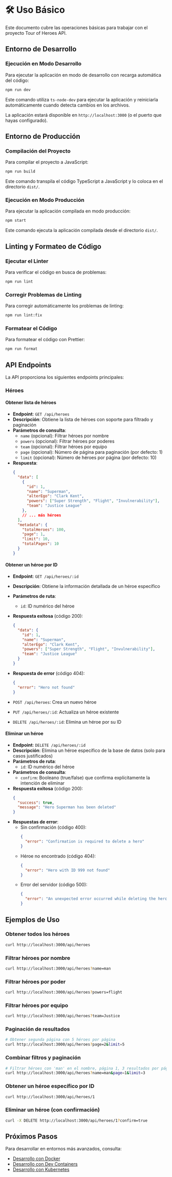 # 🛠️ Uso Básico

Este documento cubre las operaciones básicas para trabajar con el proyecto Tour of Heroes API.

## Entorno de Desarrollo

### Ejecución en Modo Desarrollo

Para ejecutar la aplicación en modo de desarrollo con recarga automática del código:

```bash
npm run dev
```

Este comando utiliza `ts-node-dev` para ejecutar la aplicación y reiniciarla automáticamente cuando detecta cambios en los archivos.

La aplicación estará disponible en `http://localhost:3000` (o el puerto que hayas configurado).

## Entorno de Producción

### Compilación del Proyecto

Para compilar el proyecto a JavaScript:

```bash
npm run build
```

Este comando transpila el código TypeScript a JavaScript y lo coloca en el directorio `dist/`.

### Ejecución en Modo Producción

Para ejecutar la aplicación compilada en modo producción:

```bash
npm start
```

Este comando ejecuta la aplicación compilada desde el directorio `dist/`.

## Linting y Formateo de Código

### Ejecutar el Linter

Para verificar el código en busca de problemas:

```bash
npm run lint
```

### Corregir Problemas de Linting

Para corregir automáticamente los problemas de linting:

```bash
npm run lint:fix
```

### Formatear el Código

Para formatear el código con Prettier:

```bash
npm run format
```

## API Endpoints

La API proporciona los siguientes endpoints principales:

### Héroes

#### Obtener lista de héroes

- **Endpoint**: `GET /api/heroes`
- **Descripción**: Obtiene la lista de héroes con soporte para filtrado y paginación
- **Parámetros de consulta**:
  - `name` (opcional): Filtrar héroes por nombre
  - `powers` (opcional): Filtrar héroes por poderes
  - `team` (opcional): Filtrar héroes por equipo
  - `page` (opcional): Número de página para paginación (por defecto: 1)
  - `limit` (opcional): Número de héroes por página (por defecto: 10)
- **Respuesta**:
  ```json
  {
    "data": [
      {
        "id": 1,
        "name": "Superman",
        "alterEgo": "Clark Kent",
        "powers": ["Super Strength", "Flight", "Invulnerability"],
        "team": "Justice League"
      },
      // ... más héroes
    ],
    "metadata": {
      "totalHeroes": 100,
      "page": 1,
      "limit": 10,
      "totalPages": 10
    }
  }
  ```

#### Obtener un héroe por ID

- **Endpoint**: `GET /api/heroes/:id`
- **Descripción**: Obtiene la información detallada de un héroe específico
- **Parámetros de ruta**:
  - `id`: ID numérico del héroe
- **Respuesta exitosa** (código 200):
  ```json
  {
    "data": {
      "id": 1,
      "name": "Superman",
      "alterEgo": "Clark Kent",
      "powers": ["Super Strength", "Flight", "Invulnerability"],
      "team": "Justice League"
    }
  }
  ```
- **Respuesta de error** (código 404):
  ```json
  {
    "error": "Hero not found"
  }
  ```

- `POST /api/heroes`: Crea un nuevo héroe
- `PUT /api/heroes/:id`: Actualiza un héroe existente
- `DELETE /api/heroes/:id`: Elimina un héroe por su ID

#### Eliminar un héroe

- **Endpoint**: `DELETE /api/heroes/:id`
- **Descripción**: Elimina un héroe específico de la base de datos (solo para casos justificados)
- **Parámetros de ruta**:
  - `id`: ID numérico del héroe
- **Parámetros de consulta**:
  - `confirm`: Booleano (true/false) que confirma explícitamente la intención de eliminar
- **Respuesta exitosa** (código 200):
  ```json
  {
    "success": true,
    "message": "Hero Superman has been deleted"
  }
  ```
- **Respuestas de error**:
  - Sin confirmación (código 400):
    ```json
    {
      "error": "Confirmation is required to delete a hero"
    }
    ```
  - Héroe no encontrado (código 404):
    ```json
    {
      "error": "Hero with ID 999 not found"
    }
    ```
  - Error del servidor (código 500):
    ```json
    {
      "error": "An unexpected error occurred while deleting the hero"
    }
    ```

## Ejemplos de Uso

### Obtener todos los héroes

```bash
curl http://localhost:3000/api/heroes
```

### Filtrar héroes por nombre

```bash
curl http://localhost:3000/api/heroes?name=man
```

### Filtrar héroes por poder

```bash
curl http://localhost:3000/api/heroes?powers=flight
```

### Filtrar héroes por equipo

```bash
curl http://localhost:3000/api/heroes?team=Justice
```

### Paginación de resultados

```bash
# Obtener segunda página con 5 héroes por página
curl http://localhost:3000/api/heroes?page=2&limit=5
```

### Combinar filtros y paginación

```bash
# Filtrar héroes con 'man' en el nombre, página 1, 3 resultados por página
curl http://localhost:3000/api/heroes?name=man&page=1&limit=3
```

### Obtener un héroe específico por ID

```bash
curl http://localhost:3000/api/heroes/1
```

### Eliminar un héroe (con confirmación)

```bash
curl -X DELETE http://localhost:3000/api/heroes/1?confirm=true
```

## Próximos Pasos

Para desarrollar en entornos más avanzados, consulta:

- [Desarrollo con Docker](./docker-development.md)
- [Desarrollo con Dev Containers](./dev-containers.md)
- [Desarrollo con Kubernetes](./kubernetes-development.md)